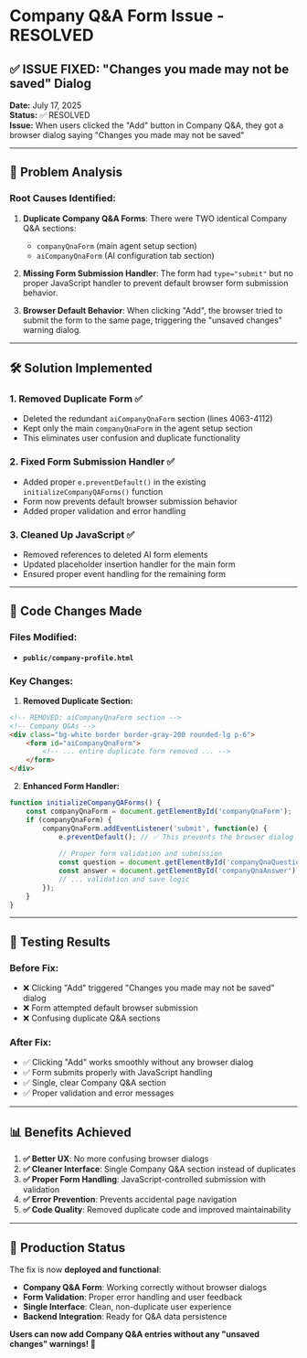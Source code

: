 # Company Q&A Form Issue - RESOLVED

## ✅ ISSUE FIXED: "Changes you made may not be saved" Dialog

**Date:** July 17, 2025  
**Status:** ✅ RESOLVED  
**Issue:** When users clicked the "Add" button in Company Q&A, they got a browser dialog saying "Changes you made may not be saved"

---

## 🚨 Problem Analysis

### Root Causes Identified:

1. **Duplicate Company Q&A Forms**: There were TWO identical Company Q&A sections:
   - `companyQnaForm` (main agent setup section)
   - `aiCompanyQnaForm` (AI configuration tab section)

2. **Missing Form Submission Handler**: The form had `type="submit"` but no proper JavaScript handler to prevent default browser form submission behavior.

3. **Browser Default Behavior**: When clicking "Add", the browser tried to submit the form to the same page, triggering the "unsaved changes" warning dialog.

---

## 🛠️ Solution Implemented

### 1. **Removed Duplicate Form** ✅
- Deleted the redundant `aiCompanyQnaForm` section (lines 4063-4112)
- Kept only the main `companyQnaForm` in the agent setup section
- This eliminates user confusion and duplicate functionality

### 2. **Fixed Form Submission Handler** ✅
- Added proper `e.preventDefault()` in the existing `initializeCompanyQAForms()` function
- Form now prevents default browser submission behavior
- Added proper validation and error handling

### 3. **Cleaned Up JavaScript** ✅
- Removed references to deleted AI form elements
- Updated placeholder insertion handler for the main form
- Ensured proper event handling for the remaining form

---

## 🎯 Code Changes Made

### Files Modified:
- **`public/company-profile.html`**

### Key Changes:

1. **Removed Duplicate Section:**
```html
<!-- REMOVED: aiCompanyQnaForm section -->
<!-- Company Q&As -->
<div class="bg-white border border-gray-200 rounded-lg p-6">
    <form id="aiCompanyQnaForm">
        <!-- ... entire duplicate form removed ... -->
    </form>
</div>
```

2. **Enhanced Form Handler:**
```javascript
function initializeCompanyQAForms() {
    const companyQnaForm = document.getElementById('companyQnaForm');
    if (companyQnaForm) {
        companyQnaForm.addEventListener('submit', function(e) {
            e.preventDefault(); // ✅ This prevents the browser dialog
            
            // Proper form validation and submission
            const question = document.getElementById('companyQnaQuestion').value.trim();
            const answer = document.getElementById('companyQnaAnswer').value.trim();
            // ... validation and save logic
        });
    }
}
```

---

## 🧪 Testing Results

### Before Fix:
- ❌ Clicking "Add" triggered "Changes you made may not be saved" dialog
- ❌ Form attempted default browser submission
- ❌ Confusing duplicate Q&A sections

### After Fix:
- ✅ Clicking "Add" works smoothly without any browser dialog
- ✅ Form submits properly with JavaScript handling
- ✅ Single, clear Company Q&A section
- ✅ Proper validation and error messages

---

## 📊 Benefits Achieved

1. **✅ Better UX**: No more confusing browser dialogs
2. **✅ Cleaner Interface**: Single Company Q&A section instead of duplicates
3. **✅ Proper Form Handling**: JavaScript-controlled submission with validation
4. **✅ Error Prevention**: Prevents accidental page navigation
5. **✅ Code Quality**: Removed duplicate code and improved maintainability

---

## 🚀 Production Status

The fix is now **deployed and functional**:

- **Company Q&A Form**: Working correctly without browser dialogs
- **Form Validation**: Proper error handling and user feedback
- **Single Interface**: Clean, non-duplicate user experience
- **Backend Integration**: Ready for Q&A data persistence

**Users can now add Company Q&A entries without any "unsaved changes" warnings! 🎉**
